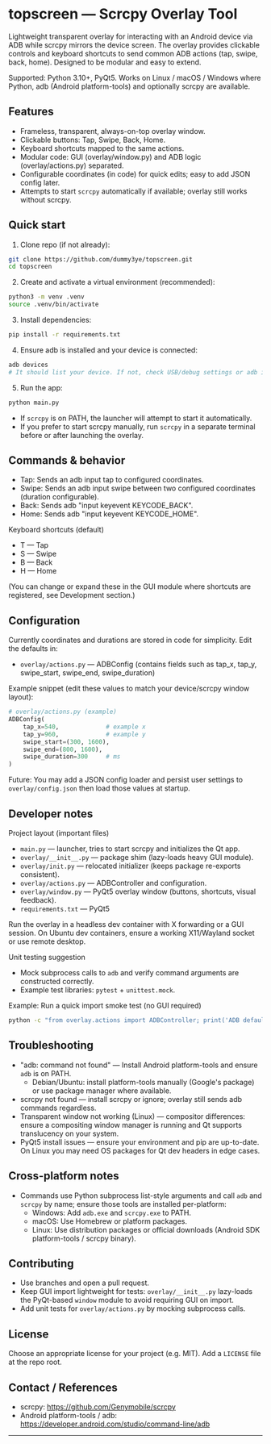 # topscreen — Scrcpy Overlay Tool

Lightweight transparent overlay for interacting with an Android device via ADB while scrcpy mirrors the device screen. The overlay provides clickable controls and keyboard shortcuts to send common ADB actions (tap, swipe, back, home). Designed to be modular and easy to extend.

Supported: Python 3.10+, PyQt5. Works on Linux / macOS / Windows where Python, adb (Android platform-tools) and optionally scrcpy are available.

## Features
- Frameless, transparent, always-on-top overlay window.
- Clickable buttons: Tap, Swipe, Back, Home.
- Keyboard shortcuts mapped to the same actions.
- Modular code: GUI (overlay/window.py) and ADB logic (overlay/actions.py) separated.
- Configurable coordinates (in code) for quick edits; easy to add JSON config later.
- Attempts to start `scrcpy` automatically if available; overlay still works without scrcpy.

## Quick start

1. Clone repo (if not already):
```bash
git clone https://github.com/dummy3ye/topscreen.git
cd topscreen
```

2. Create and activate a virtual environment (recommended):
```bash
python3 -m venv .venv
source .venv/bin/activate
```

3. Install dependencies:
```bash
pip install -r requirements.txt
```

4. Ensure adb is installed and your device is connected:
```bash
adb devices
# It should list your device. If not, check USB/debug settings or adb installation.
```

5. Run the app:
```bash
python main.py
```
- If `scrcpy` is on PATH, the launcher will attempt to start it automatically.
- If you prefer to start scrcpy manually, run `scrcpy` in a separate terminal before or after launching the overlay.

## Commands & behavior

- Tap: Sends an adb input tap to configured coordinates.
- Swipe: Sends an adb input swipe between two configured coordinates (duration configurable).
- Back: Sends adb "input keyevent KEYCODE_BACK".
- Home: Sends adb "input keyevent KEYCODE_HOME".

Keyboard shortcuts (default)
- T — Tap
- S — Swipe
- B — Back
- H — Home

(You can change or expand these in the GUI module where shortcuts are registered, see Development section.)

## Configuration

Currently coordinates and durations are stored in code for simplicity. Edit the defaults in:
- `overlay/actions.py` — ADBConfig (contains fields such as tap_x, tap_y, swipe_start, swipe_end, swipe_duration)

Example snippet (edit these values to match your device/scrcpy window layout):
```python
# overlay/actions.py (example)
ADBConfig(
    tap_x=540,             # example x
    tap_y=960,             # example y
    swipe_start=(300, 1600),
    swipe_end=(800, 1600),
    swipe_duration=300     # ms
)
```

Future: You may add a JSON config loader and persist user settings to `overlay/config.json` then load those values at startup.

## Developer notes

Project layout (important files)
- `main.py` — launcher, tries to start scrcpy and initializes the Qt app.
- `overlay/__init__.py` — package shim (lazy-loads heavy GUI module).
- `overlay/init.py` — relocated initializer (keeps package re-exports consistent).
- `overlay/actions.py` — ADBController and configuration.
- `overlay/window.py` — PyQt5 overlay window (buttons, shortcuts, visual feedback).
- `requirements.txt` — PyQt5

Run the overlay in a headless dev container with X forwarding or a GUI session. On Ubuntu dev containers, ensure a working X11/Wayland socket or use remote desktop.

Unit testing suggestion
- Mock subprocess calls to `adb` and verify command arguments are constructed correctly.
- Example test libraries: `pytest` + `unittest.mock`.

Example: Run a quick import smoke test (no GUI required)
```bash
python -c "from overlay.actions import ADBController; print('ADB default:', ADBController().adb_cmd)"
```

## Troubleshooting

- "adb: command not found" — Install Android platform-tools and ensure `adb` is on PATH.
  - Debian/Ubuntu: install platform-tools manually (Google's package) or use package manager where available.
- scrcpy not found — install scrcpy or ignore; overlay still sends adb commands regardless.
- Transparent window not working (Linux) — compositor differences: ensure a compositing window manager is running and Qt supports translucency on your system.
- PyQt5 install issues — ensure your environment and pip are up-to-date. On Linux you may need OS packages for Qt dev headers in edge cases.

## Cross-platform notes

- Commands use Python subprocess list-style arguments and call `adb` and `scrcpy` by name; ensure those tools are installed per-platform:
  - Windows: Add `adb.exe` and `scrcpy.exe` to PATH.
  - macOS: Use Homebrew or platform packages.
  - Linux: Use distribution packages or official downloads (Android SDK platform-tools / scrcpy binary).

## Contributing

- Use branches and open a pull request.
- Keep GUI import lightweight for tests: `overlay/__init__.py` lazy-loads the PyQt-based `window` module to avoid requiring GUI on import.
- Add unit tests for `overlay/actions.py` by mocking subprocess calls.

## License

Choose an appropriate license for your project (e.g. MIT). Add a `LICENSE` file at the repo root.

## Contact / References

- scrcpy: https://github.com/Genymobile/scrcpy
- Android platform-tools / adb: https://developer.android.com/studio/command-line/adb

---
